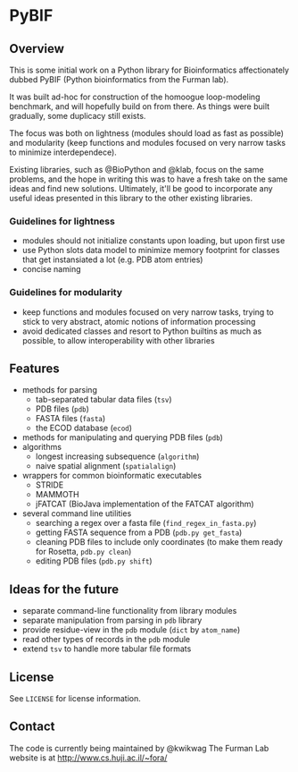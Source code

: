 # PyBIF

## Overview

This is some initial work on a Python library for Bioinformatics affectionately dubbed PyBIF (Python bioinformatics from the Furman lab).

It was built ad-hoc for construction of the homoogue loop-modeling benchmark, and will hopefully build on from there. As things were built gradually, some duplicacy still exists.

The focus was both on lightness (modules should load as fast as possible) and modularity (keep functions and modules focused on very narrow tasks to minimize interdependece).

Existing libraries, such as @BioPython and @klab, focus on the same problems, and the hope in writing this was to have a fresh take on the same ideas and find new solutions. Ultimately, it'll be good to incorporate any useful ideas presented in this library to the other existing libraries.

### Guidelines for lightness

- modules should not initialize constants upon loading, but upon first use
- use Python slots data model to minimize memory footprint for classes that get instansiated a lot (e.g. PDB atom entries)
- concise naming

### Guidelines for modularity

- keep functions and modules focused on very narrow tasks, trying to stick to very abstract, atomic notions of information processing
- avoid dedicated classes and resort to Python builtins as much as possible, to allow interoperability with other libraries

## Features

- methods for parsing
  - tab-separated tabular data files (`tsv`)
  - PDB files (`pdb`)
  - FASTA files (`fasta`)
  - the ECOD database (`ecod`)
- methods for manipulating and querying PDB files (`pdb`)
- algorithms
  - longest increasing subsequence (`algorithm`)
  - naive spatial alignment (`spatialalign`)
- wrappers for common bioinformatic executables
  - STRIDE
  - MAMMOTH
  - jFATCAT (BioJava implementation of the FATCAT algorithm)
- several command line utilities
  - searching a regex over a fasta file (`find_regex_in_fasta.py`)
  - getting FASTA sequence from a PDB (`pdb.py get_fasta`)
  - cleaning PDB files to include only coordinates (to make them ready for Rosetta, `pdb.py clean`)
  - editing PDB files (`pdb.py shift`)

## Ideas for the future

- separate command-line functionality from library modules
- separate manipulation from parsing in `pdb` library
- provide residue-view in the `pdb` module (`dict` by `atom_name`)
- read other types of records in the `pdb` module
- extend `tsv` to handle more tabular file formats

## License

See `LICENSE` for license information.

## Contact

The code is currently being maintained by @kwikwag
The Furman Lab website is at http://www.cs.huji.ac.il/~fora/
